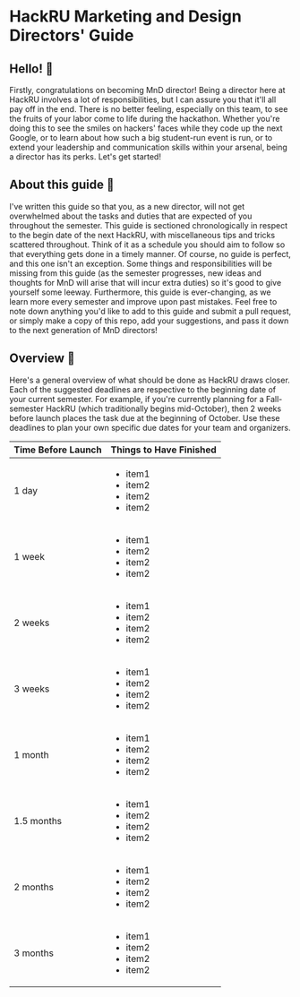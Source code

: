# HackRU Marketing and Design Directors' Guide

## Hello! :wave:

Firstly, congratulations on becoming MnD director! Being a director here at HackRU involves a lot of responsibilities, but I can assure you that it'll all pay off in the end. There is no better feeling, especially on this team, to see the fruits of your labor come to life during the hackathon. Whether you're doing this to see the smiles on hackers' faces while they code up the next Google, or to learn about how such a big student-run event is run, or to extend your leadership and communication skills within your arsenal, being a director has its perks. Let's get started!

## About this guide :notebook_with_decorative_cover:

I've written this guide so that you, as a new director, will not get overwhelmed about the tasks and duties that are expected of you throughout the semester. This guide is sectioned chronologically in respect to the begin date of the next HackRU, with miscellaneous tips and tricks scattered throughout. Think of it as a schedule you should aim to follow so that everything gets done in a timely manner. Of course, no guide is perfect, and this one isn't an exception. Some things and responsibilities will be missing from this guide (as the semester progresses, new ideas and thoughts for MnD will arise that will incur extra duties) so it's good to give yourself some leeway. Furthermore, this guide is ever-changing, as we learn more every semester and improve upon past mistakes. Feel free to note down anything you'd like to add to this guide and submit a pull request, or simply make a copy of this repo, add your suggestions, and pass it down to the next generation of MnD directors!

## Overview :crystal_ball:

Here's a general overview of what should be done as HackRU draws closer. Each of the suggested deadlines are respective to the beginning date of your current semester. For example, if you're currently planning for a Fall-semester HackRU (which traditionally begins mid-October), then 2 weeks before launch places the task due at the beginning of October. Use these deadlines to plan your own specific due dates for your team and organizers.

| Time Before Launch | Things to Have Finished |
| --- | --- |
| 1 day | <ul><li>item1</li><li>item2</li><li>item2</li><li>item2</li></ul> |
| 1 week | <ul><li>item1</li><li>item2</li><li>item2</li><li>item2</li></ul> |
| 2 weeks | <ul><li>item1</li><li>item2</li><li>item2</li><li>item2</li></ul> |
| 3 weeks | <ul><li>item1</li><li>item2</li><li>item2</li><li>item2</li></ul> |
| 1 month | <ul><li>item1</li><li>item2</li><li>item2</li><li>item2</li></ul> |
| 1.5 months | <ul><li>item1</li><li>item2</li><li>item2</li><li>item2</li></ul> |
| 2 months | <ul><li>item1</li><li>item2</li><li>item2</li><li>item2</li></ul> |
| 3 months | <ul><li>item1</li><li>item2</li><li>item2</li><li>item2</li></ul> |
